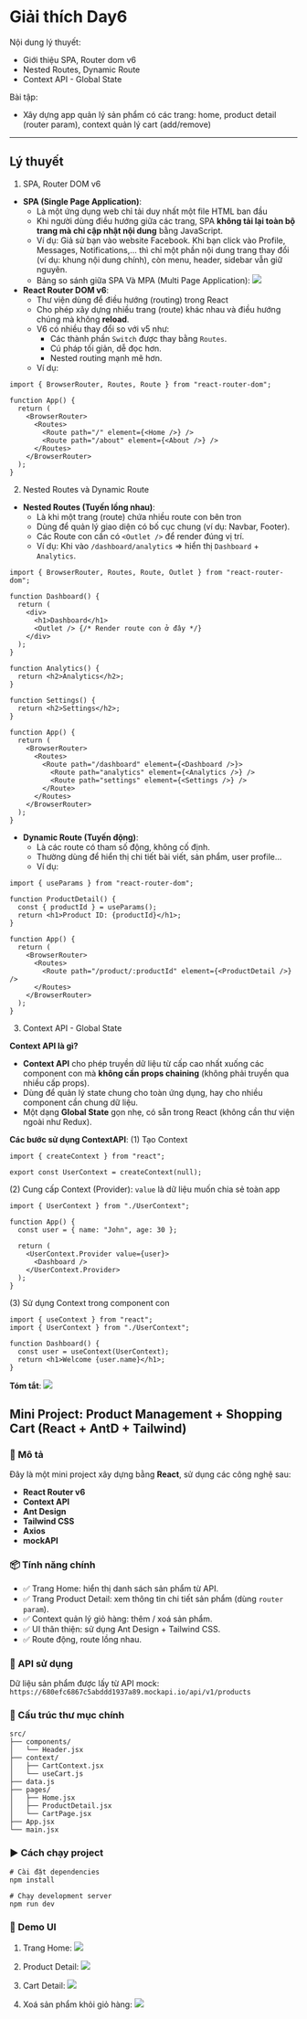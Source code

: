 # Giải thích Day6

Nội dung lý thuyết:
- Giới thiệu SPA, Router dom v6
- Nested Routes, Dynamic Route
- Context API - Global State

Bài tập:
- Xây dựng app quản lý sản phẩm có các trang: home, product detail (router param), context quản lý cart (add/remove)

---

## Lý thuyết

1. SPA, Router DOM v6
- **SPA (Single Page Application)**:
    - Là một ứng dụng web chỉ tải duy nhất một file HTML ban đầu
    - Khi người dùng điều hướng giữa các trang, SPA **không tải lại toàn bộ trang mà chỉ cập nhật nội dung** bằng JavaScript.
    - Ví dụ: Giả sử bạn vào website Facebook. Khi bạn click vào Profile, Messages, Notifications,... thì chỉ một phần nội dung trang thay đổi (ví dụ: khung nội dung chính), còn menu, header, sidebar vẫn giữ nguyên.
    - Bảng so sánh giữa SPA Và MPA (Multi Page Application):
    ![](screenshots/1.png) 
- **React Router DOM v6**:
    - Thư viện dùng để điều hướng (routing) trong React
    - Cho phép xây dựng nhiều trang (route) khác nhau và điều hướng chúng mà không **reload**.
    - V6 có nhiều thay đổi so với v5 như:
        - Các thành phần `Switch` được thay bằng `Routes`.
        - Cú pháp tối giản, dễ đọc hơn.
        - Nested routing mạnh mẽ hơn.
    - Ví dụ:
```
import { BrowserRouter, Routes, Route } from "react-router-dom";

function App() {
  return (
    <BrowserRouter>
      <Routes>
        <Route path="/" element={<Home />} />
        <Route path="/about" element={<About />} />
      </Routes>
    </BrowserRouter>
  );
}
```

2. Nested Routes và Dynamic Route
- **Nested Routes (Tuyến lồng nhau)**:
    - Là khi một trang (route) chứa nhiều route con bên tron
    - Dùng để quản lý giao diện có bố cục chung (ví dụ: Navbar, Footer).
    - Các Route con cần có `<Outlet />` để render đúng vị trí.
    - Ví dụ: Khi vào `/dashboard/analytics` => hiển thị `Dashboard` + `Analytics`.
```
import { BrowserRouter, Routes, Route, Outlet } from "react-router-dom";

function Dashboard() {
  return (
    <div>
      <h1>Dashboard</h1>
      <Outlet /> {/* Render route con ở đây */}
    </div>
  );
}

function Analytics() {
  return <h2>Analytics</h2>;
}

function Settings() {
  return <h2>Settings</h2>;
}

function App() {
  return (
    <BrowserRouter>
      <Routes>
        <Route path="/dashboard" element={<Dashboard />}>
          <Route path="analytics" element={<Analytics />} />
          <Route path="settings" element={<Settings />} />
        </Route>
      </Routes>
    </BrowserRouter>
  );
}
```
- **Dynamic Route (Tuyến động)**:
    - Là các route có tham số động, không cố định.
    - Thường dùng để hiển thị chi tiết bài viết, sản phẩm, user profile...
    - Ví dụ:
```
import { useParams } from "react-router-dom";

function ProductDetail() {
  const { productId } = useParams();
  return <h1>Product ID: {productId}</h1>;
}

function App() {
  return (
    <BrowserRouter>
      <Routes>
        <Route path="/product/:productId" element={<ProductDetail />} />
      </Routes>
    </BrowserRouter>
  );
}
```

3. Context API - Global State

**Context API là gì?**
- **Context API** cho phép truyền dữ liệu từ cấp cao nhất xuống các component con mà **không cần props chaining** (không phải truyền qua nhiều cấp props).
- Dùng để quản lý state chung cho toàn ứng dụng, hay cho nhiều component cần chung dữ liệu.
- Một dạng **Global State** gọn nhẹ, có sẵn trong React (không cần thư viện ngoài như Redux).

**Các bước sử dụng ContextAPI**:
(1) Tạo Context
```
import { createContext } from "react";

export const UserContext = createContext(null);
```

(2) Cung cấp Context (Provider): `value` là dữ liệu muốn chia sẻ toàn app
```
import { UserContext } from "./UserContext";

function App() {
  const user = { name: "John", age: 30 };

  return (
    <UserContext.Provider value={user}>
      <Dashboard />
    </UserContext.Provider>
  );
}
```

(3) Sử dụng Context trong component con
```
import { useContext } from "react";
import { UserContext } from "./UserContext";

function Dashboard() {
  const user = useContext(UserContext);
  return <h1>Welcome {user.name}</h1>;
}
```

**Tóm tắt**:
![](screenshots/2.png)

## Mini Project: Product Management + Shopping Cart (React + AntD + Tailwind)

### 🚀 Mô tả

Đây là một mini project xây dựng bằng **React**, sử dụng các công nghệ sau:

- **React Router v6**
- **Context API**
- **Ant Design**
- **Tailwind CSS**
- **Axios**
- **mockAPI**

### 📦 Tính năng chính

- ✅ Trang Home: hiển thị danh sách sản phẩm từ API.
- ✅ Trang Product Detail: xem thông tin chi tiết sản phẩm (dùng `router param`).
- ✅ Context quản lý giỏ hàng: thêm / xoá sản phẩm.
- ✅ UI thân thiện: sử dụng Ant Design + Tailwind CSS.
- ✅ Route động, route lồng nhau.

### 🔗 API sử dụng

Dữ liệu sản phẩm được lấy từ API mock: `https://680efc6867c5abddd1937a89.mockapi.io/api/v1/products`

### 🧩 Cấu trúc thư mục chính
```
src/
├── components/
│   └── Header.jsx
├── context/
│   ├── CartContext.jsx
│   └── useCart.js
├── data.js
├── pages/
│   ├── Home.jsx
│   ├── ProductDetail.jsx
│   └── CartPage.jsx
├── App.jsx
└── main.jsx
```

### ▶️ Cách chạy project
```
# Cài đặt dependencies
npm install

# Chạy development server
npm run dev
```

### 📸 Demo UI

1. Trang Home:
![](screenshots/3.png)

2. Product Detail:
![](screenshots/4.png)

3. Cart Detail:
![](screenshots/5.png)

4. Xoá sản phẩm khỏi giỏ hàng:
![](screenshots/6.png)